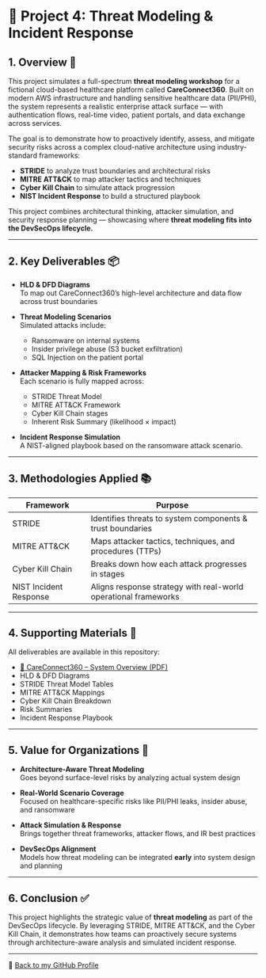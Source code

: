 # 🧠 Project 4: Threat Modeling & Incident Response

## 1. Overview 🚀  
This project simulates a full-spectrum **threat modeling workshop** for a fictional cloud-based healthcare platform called **CareConnect360**. Built on modern AWS infrastructure and handling sensitive healthcare data (PII/PHI), the system represents a realistic enterprise attack surface — with authentication flows, real-time video, patient portals, and data exchange across services.

The goal is to demonstrate how to proactively identify, assess, and mitigate security risks across a complex cloud-native architecture using industry-standard frameworks:
- **STRIDE** to analyze trust boundaries and architectural risks  
- **MITRE ATT&CK** to map attacker tactics and techniques  
- **Cyber Kill Chain** to simulate attack progression  
- **NIST Incident Response** to build a structured playbook

This project combines architectural thinking, attacker simulation, and security response planning — showcasing where **threat modeling fits into the DevSecOps lifecycle.**

---

## 2. Key Deliverables 📦

- **HLD & DFD Diagrams**  
  To map out CareConnect360’s high-level architecture and data flow across trust boundaries

- **Threat Modeling Scenarios**  
  Simulated attacks include:
  - Ransomware on internal systems
  - Insider privilege abuse (S3 bucket exfiltration)
  - SQL Injection on the patient portal

- **Attacker Mapping & Risk Frameworks**  
  Each scenario is fully mapped across:
  - STRIDE Threat Model  
  - MITRE ATT&CK Framework  
  - Cyber Kill Chain stages  
  - Inherent Risk Summary (likelihood × impact)

- **Incident Response Simulation**  
  A NIST-aligned playbook based on the ransomware attack scenario.

---

## 3. Methodologies Applied 📚

| Framework            | Purpose                                                                 |
|----------------------|-------------------------------------------------------------------------|
| STRIDE               | Identifies threats to system components & trust boundaries              |
| MITRE ATT&CK         | Maps attacker tactics, techniques, and procedures (TTPs)                |
| Cyber Kill Chain     | Breaks down how each attack progresses in stages                        |
| NIST Incident Response | Aligns response strategy with real-world operational frameworks         |

---

## 4. Supporting Materials 📎

All deliverables are available in this repository:

- [📄 CareConnect360 – System Overview (PDF)](./docs/CareConnect360%20-%20Solution%20Description.pdf)
- HLD & DFD Diagrams  
- STRIDE Threat Model Tables  
- MITRE ATT&CK Mappings  
- Cyber Kill Chain Breakdown  
- Risk Summaries  
- Incident Response Playbook

---

## 5. Value for Organizations 💼

- **Architecture-Aware Threat Modeling**  
  Goes beyond surface-level risks by analyzing actual system design

- **Real-World Scenario Coverage**  
  Focused on healthcare-specific risks like PII/PHI leaks, insider abuse, and ransomware

- **Attack Simulation & Response**  
  Brings together threat frameworks, attacker flows, and IR best practices

- **DevSecOps Alignment**  
  Models how threat modeling can be integrated **early** into system design and planning

---

## 6. Conclusion ✅  
This project highlights the strategic value of **threat modeling** as part of the DevSecOps lifecycle. By leveraging STRIDE, MITRE ATT&CK, and the Cyber Kill Chain, it demonstrates how teams can proactively secure systems through architecture-aware analysis and simulated incident response.

---

🔗 [Back to my GitHub Profile](https://github.com/nfroze)